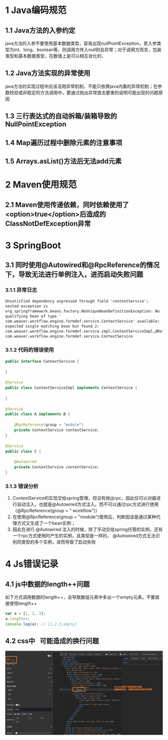 # 1 Java编码规范

## 1.1 Java方法的入参约定

java方法的入参不要使用基本数据类型，容易出现nullPointException，若入参类型为int、long、boolean等，则调用方传入null则会异常；对于调用方而言，包装类型和基本数据类型，在数值上是可以相互妆化的、

## 1.2 Java方法实现的异常使用

java方法的实现过程中应该活用异常机制，不能只依靠java内置的异常机制；在参数校验或非稳定的方法调用中，要通过抛出异常直击要害的说明可能出现的问题原因

## 1.3 三行表达式的自动拆箱/装箱导致的NullPointException

## 1.4 Map遍历过程中删除元素的注意事项

## 1.5 Arrays.asList()方法后无法add元素

# 2 Maven使用规范

## 2.1 Maven使用传递依赖，同时依赖使用了\<option>true\</option>后造成的ClassNotDefException异常

# 3 SpringBoot

## 3.1 同时使用@Autowired和@RpcReference的情况下，导致无法进行单例注入，进而启动失败问题

### 3.1.1 异常日志

```
Unsatisfied dependency expressed through field 'contextService';
nested exception is org.springframework.beans.factory.NoUniqueBeanDefinitionException: No qualifying bean of type '
com.weaver.workflow.engine.formdef.service.ContextService' available: expected single matching bean but found 2:
com.weaver.workflow.engine.formdef.service.impl.ContextServiceImpl,@Reference(group=workflow)
com.weaver.workflow.engine.formdef.service.ContextService
```

### 3.1.2 代码的错误使用

```java
public interface ContextService {

}

@Service
public class ContextServiceImpl implements ContextService {

}

@Service
public class A implements B {

    @RpcReference(group = "module")
    private ContextService contextService;
}

@Service
public class C {

    @Autowired
    private ContextService contextService;
}
```

### 3.1.3 错误分析

1. ContextService的实现交给spring管理，但没有抛出rpc，因此仅可以对器进行自动注入，也就是@Autowired方式注入。而不可以通过rpc方式进行使用（@RpcReference(group = "
   workflow")）
2. 在使用@RpcReference(group = "module")使用后，判断因该是通过某种代理方式又生成了一个bean实例；
3. 因此在进行 @Autowired 注入的时候，除了手动交给spring托管的实例，还有一个rpc方式使用时产生的实例，且类型是一样的， @Autowired方式无法识别同类型的多个实例，进而导致了启动失败

# 4 Js错误记录

## 4.1 js中数据的length++问题

如下方式调用数据的length++，会导致数组元素中多出一个empty元素。不要直接使用length++

```javascript
var a = [1, 2, 3];
a.length++;
console.log(a); // [1,2,3,empty]
```

## 4.2 css中 &nbsp; 可能造成的换行问题

![nbsp导致换行问题.png](image/nbsp导致换行问题.png)




